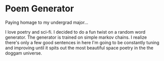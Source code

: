 # Poem Generator
Paying homage to my undergrad major...

I love poetry and sci-fi. I decided to do a fun twist on a random word generator. The generator is trained on simple markov chains. I realize there's only a few good sentences in here I'm going to be constantly tuning and improving until it spits out the most beautiful space poetry in the the doggam universe. 
